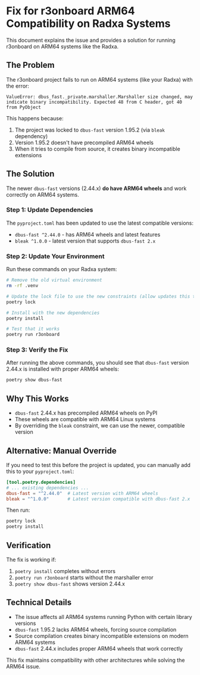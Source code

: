 # Fix for r3onboard ARM64 Compatibility on Radxa Systems

This document explains the issue and provides a solution for running r3onboard on ARM64 systems like the Radxa.

## The Problem

The r3onboard project fails to run on ARM64 systems (like your Radxa) with the error:

```
ValueError: dbus_fast._private.marshaller.Marshaller size changed, may indicate binary incompatibility. Expected 48 from C header, got 40 from PyObject
```

This happens because:

1. The project was locked to `dbus-fast` version 1.95.2 (via `bleak` dependency)
2. Version 1.95.2 doesn't have precompiled ARM64 wheels
3. When it tries to compile from source, it creates binary incompatible extensions

## The Solution

The newer `dbus-fast` versions (2.44.x) **do have ARM64 wheels** and work correctly on ARM64 systems.

### Step 1: Update Dependencies

The `pyproject.toml` has been updated to use the latest compatible versions:
- `dbus-fast ^2.44.0` - has ARM64 wheels and latest features
- `bleak ^1.0.0` - latest version that supports `dbus-fast 2.x`

### Step 2: Update Your Environment

Run these commands on your Radxa system:

```bash
# Remove the old virtual environment
rm -rf .venv

# Update the lock file to use the new constraints (allow updates this time)
poetry lock

# Install with the new dependencies
poetry install

# Test that it works
poetry run r3onboard
```

### Step 3: Verify the Fix

After running the above commands, you should see that `dbus-fast` version 2.44.x is installed with proper ARM64 wheels:

```bash
poetry show dbus-fast
```

## Why This Works

- `dbus-fast` 2.44.x has precompiled ARM64 wheels on PyPI
- These wheels are compatible with ARM64 Linux systems
- By overriding the `bleak` constraint, we can use the newer, compatible version

## Alternative: Manual Override

If you need to test this before the project is updated, you can manually add this to your `pyproject.toml`:

```toml
[tool.poetry.dependencies]
# ... existing dependencies ...
dbus-fast = "^2.44.0"  # Latest version with ARM64 wheels
bleak = "^1.0.0"       # Latest version compatible with dbus-fast 2.x
```

Then run:
```bash
poetry lock
poetry install
```

## Verification

The fix is working if:
1. `poetry install` completes without errors
2. `poetry run r3onboard` starts without the marshaller error
3. `poetry show dbus-fast` shows version 2.44.x

## Technical Details

- The issue affects all ARM64 systems running Python with certain library versions
- `dbus-fast` 1.95.2 lacks ARM64 wheels, forcing source compilation
- Source compilation creates binary incompatible extensions on modern ARM64 systems
- `dbus-fast` 2.44.x includes proper ARM64 wheels that work correctly

This fix maintains compatibility with other architectures while solving the ARM64 issue. 